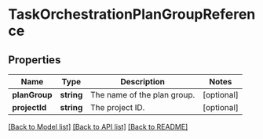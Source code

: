 # TaskOrchestrationPlanGroupReference

## Properties
Name | Type | Description | Notes
------------ | ------------- | ------------- | -------------
**planGroup** | **string** | The name of the plan group. | [optional] 
**projectId** | **string** | The project ID. | [optional] 

[[Back to Model list]](../README.md#documentation-for-models) [[Back to API list]](../README.md#documentation-for-api-endpoints) [[Back to README]](../README.md)


